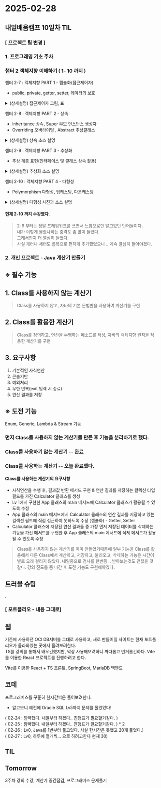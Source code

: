 # 2025-02-28
## 내일배움캠프 10일차 TIL

### [ 프로젝트 팀 변경 ]

### 1. 프로그래밍 기초 주차

### 챕터 2 객체지향 이해하기 ( 1- 10 까지 )

챕터 2-7  : 객체지향 PART 1 - 캡슐화(접근제어자)
- public, private, getter, setter, 데이터의 보호
<details>

<summary>
(상세설명) 접근제어자 그림, 표
</summary>

![](../img/2025022701.png)  

</details>
  
챕터 2-8  : 객체지향 PART 2 - 상속
- Inheritance 상속, Super 부모 인스턴스 생성자
- Overriding 오버라이딩 , Abstract 추상클래스  
<details>

<summary>
(상세설명) 상속 소스 설명
</summary>

```java
/************************
 * 부모 클래스
 ************************/
public class Parent {
    public String parentName = "부모"
}
```
```java

/************************
 * 부모 클래스
 ************************/
public class Child extends Parent {
    public String childName = "자식"
}
```
```java

/************************
 * 메인
 ************************/
public class Main {
    public static void main(String[] args){
        Child child = new Child();
        System.out.println(child.parentName); // ✅ 사용가능!!
    }
}
```

</details>

챕터 2-9  : 객체지향 PART 3 - 추상화
- 추상 계층 표현(인터페이스 및 클래스 상속 활용)

<details>

<summary> (상세설명) 추상화 소스 설명</summary>

```java
public interface Earth {
    void earth(); // ✅ 공통 : 지구에 있다.
}
```

```java
public interface Life extends Earth {

    void breath(); //✅ 공통 : 생명체는 숨을 쉰다.
}
```

```java
public class Cat implements Animal {

    @Override
    public void earth() {
        System.out.println("고양이가 지구에 있습니다.");

    }

    @Override
    public void breath() {
        System.out.println("고양이가 숨을 쉽니다.");
    }

    public void scratch() {
        System.out.println("고양이가 할큅니다.");
    }
}
```

```java
public class Main {

    public static void main(String[] args) {
        Cat cat = new Cat();
        cat.earth();
        cat.breath();
        cat.scratch();
    }
}
```

</details>

챕터 2-10  : 객체지향 PART 4 - 다형성
- Polymorphism 다형성, 업캐스팅, 다운캐스팅

<details>

<summary> (상세설명) 다형성 사진과 소스 설명</summary>

![alt text](../img/2025022702.png)

```java
public class Main {

    public static void main(String[] args) {

        // 다형성 활용
        Animal animal = new Cat();      //형변환(Casting) 발생
        animal.exist(); // ✅
        animal.makeSound(); // ✅
    }
}
```
- 자식타입 → 부모타입: UpCasting
- 부모타입 → 자식타입: DownCasting

> UpCasting
- 데이터를 다를 수 있지만 자식 클래스 고유기능 활용 불가 (다운캐스팅 필요)

> DownCasting
```java
public class Main {

    public static void main(String[] args) {
        // 다운 캐스팅
        Animal dog = new Dog();
        // 문법적으로 잘못된건 아니라서 에러 발생 X
        Cat cat1 = (Cat) dog; // ⚠️ 
        cat1.scratch(); // ❌ 해당 라인이 실행될때만 에러
    }
}
```
다운 캐스팅엔 instanceof 활용필요
```java
Animal animal2 = new Dog();

// ✅ 안전한 다운캐스팅(animal2 가 Cat 의 인스턴스 유형인지 확인합니다.)
if (animal2 instanceof Cat) {
    Cat cat = (Cat) animal2;
    cat.scratch();
} else {
    System.out.println("객체가 고양이가 아닙니다.");
}
```

</details>

#### 현재 2-10 까지 수강했다.
> 2-6 부터는 정말 프레임워크를 쓰면서 느낌으로만 알고있던 단어들이다.  
> 내가 이렇게 몰랐나하는 충격도 좀 많이 들었다.  
> 그래서인지 더 열심히 들었다.  
> 사실 게터나 세터도 롬복으로 편하게 추가했었으니 ...계속 열심히 들어야겠다.



### 2. 개인 프로젝트 - Java 계산기 만들기

## ※ 필수 기능

## 1. Class를 사용하지 않는 계산기
> Class를 사용하지 않고, 자바의 기본 문법만을 사용하여 계산기를 구현

## 2. Class를 활용한 계산기
> Class를 정의하고, 연산을 수행하는 메소드를 작성, 자바의 객체지향 원칙을 적용한 계산기를 구현


## 3. 요구사항
1. 기본적인 사칙연산
2. 콘솔기반
3. 예외처리
4. 무한 반복(exit 입력 시 종료)
5. 연산 결과를 저장

## ※ 도전 기능
Enum, Generic, Lambda & Stream 기능


### 먼저 Class를 사용하지 않는 계산기를 만든 후 기능을 분리하기로 했다.

### Class를 사용하기 않는 계산기 -- 완료

### Class를 사용하는 계산기 -- 오늘 완료했다.
#### Class를 사용하는 계산기의 요구사항  
 - 사칙연산을 수행 후, 결과값 반환 메서드 구현 & 연산 결과를 저장하는 컬렉션 타입 필드를 가진 Calculator 클래스를 생성
 - Lv 1에서 구현한 App 클래스의 main 메서드에 Calculator 클래스가 활용될 수 있도록 수정
 - App 클래스의 main 메서드에서 Calculator 클래스의 연산 결과를 저장하고 있는 컬렉션 필드에 직접 접근하지 못하도록 수정 (캡슐화) - Getter, Setter
 - Calculator 클래스에 저장된 연산 결과들 중 가장 먼저 저장된 데이터를 삭제하는 기능을 가진 메서드를 구현한 후 App 클래스의 main 메서드에 삭제 메서드가 활용될 수 있도록 수정

> Class를 사용하지 않는 계산기를 이미 만들었기때문에 일부 기능을 Class를 활용해서 다른 Class에서 계산하고, 저장하고, 불러오고, 삭제하는 기능은 시간이 별로 오래 걸리지 않았다. 내일중으로 검사를 한번쯤 .. 받아보는것도 괜찮을 것 같다.
> 강의 진도를 좀 나간 후 도전 기능도 구현해야겠다.



## 트러블 슈팅
.


### [ 포트폴리오 - 내용 그대로]

## 웹
기존에 사용하던 OCI DB서버를 그대로 사용하고, 새로 만들어질 사이트는 현재 포트폴리오가 올라와있는 곳에서 올려보려한다.  
TS를 강의를 통해서 배우긴했지만, 막상 사용해보려하니 까다롭고 번거롭긴하다.  Vite를 이용한 React 프로젝트를 진행하려고 한다.

Vite를 이용한 React + TS 프론트, SpringBoot, MariaDB 백엔드

## 코테
프로그래머스를 꾸준히 한시간씩은 풀어보려한다.  
- 알고보니 예전에 Oracle SQL Lv5까지 문제를 풀었었다!  
  
( 02-24 : 깜빡했다. 내일부터 하겠다.. 진행표가 필요할거같다. )  
( 02-25 : 깜빡했다. 내일부터 하겠다.. 진행표가 필요할거같다. ) * 2  
( 02-26 : Lv0, Java를 1번부터 풀고있다. 사실 한시간은 못했고 20개 풀었다.)  
( 02-27 : Lv0, 하루에 열개씩... 으로 하려고한다 현재 30)  


## TIL


## Tomorrow

3주차 강의 수강, 계산기 중간점검, 프로그래머스 문제풀기
